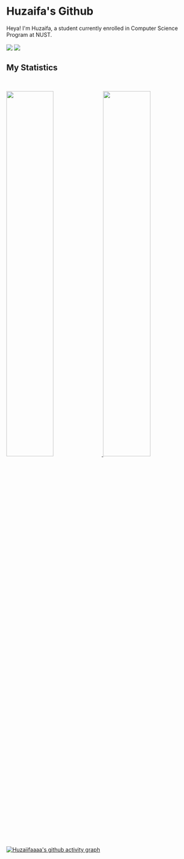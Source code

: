 <h1 align="left">
  <b>Huzaifa's Github</b>
</h1>

Heya! I'm Huzaifa, a student currently enrolled in Computer Science Program at NUST.
<br/>
<br/>
![](https://komarev.com/ghpvc/?username=Huzaiifaaaa&label=Visitor+Count+:&style=for-the-badge)
![](https://hit.yhype.me/github/profile?user_id=72877027)
<br/>

## My Statistics


<br/>
<p align="left">
  <a href="https://github.com/Huzaiifaaaa">
  <img width="49.5%" src="https://github-readme-stats.vercel.app/api?username=Huzaiifaaaa&show_icons=true&theme=gruvbox&hide_border=true" />
    <img width="49.5%" src="https://github-readme-streak-stats.herokuapp.com/?user=Huzaiifaaaa&theme=gruvbox&hide_border=true" />
  </a>
</p>
<br>

[![Huzaiifaaaa's github activity graph](https://github-readme-activity-graph.cyclic.app/graph?username=huzaiifaaaa&bg_color=1c1217&color=ffffff&line=ffffff&point=000000&area=true&hide_border=true)](https://github.com/ashutosh00710/github-readme-activity-graph)

